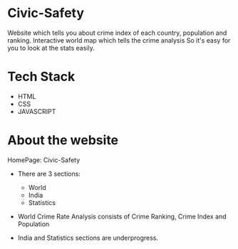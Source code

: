 # Civic-Safety

Website which tells you about crime index of each country, population and ranking. Interactive world map which tells the crime analysis
So it's easy for you to look at the stats easily.

# Tech Stack
- HTML
- CSS
- JAVASCRIPT

# About the website
HomePage: Civic-Safety
- There are 3 sections:

  - World
  - India
  - Statistics

- World Crime Rate Analysis consists of Crime Ranking, Crime Index and Population
- India and Statistics sections are underprogress.

  
